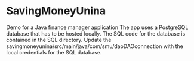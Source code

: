 # SavingMoneyUnina
Demo for a Java finance manager application
The app uses a PostgreSQL database that has to be hosted locally. The SQL code for the database is contained in the SQL directory.
Update the savingmoneyunina/src/main/java/com/smu/daoDAOconnection with the local credentials for the SQL database.
